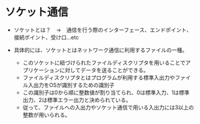 # ソケット通信
- ソケットとは？　→　通信を行う際のインターフェース、エンドポイント、接続ポイント、受け口…etc

- 具体的には、ソケットとはネットワーク通信に利用するファイルの一種。
    - このソケットに紐づけられたファイルディスクリプタを用いることでアプリケーションに対してデータを送ることができる。
    - ファイルディスクリプタとはプログラムが利用する標準入出力やファイル入出力をOSが識別するための識別子
    - この識別子は0から順に整数値が割り当てられ、0は標準入力、1は標準出力、2は標準エラー出力と決められている。
    - 従って、ファイルへの入出力やソケット通信で用いる入出力には3以上の整数が用いられる。